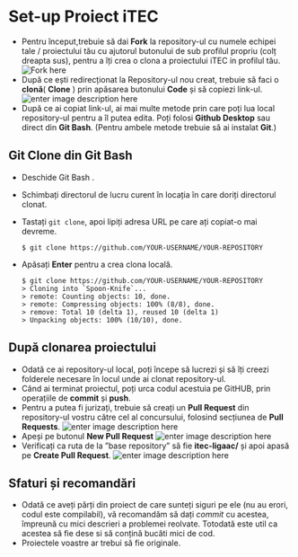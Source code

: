 # Set-up Proiect iTEC

 

 - Pentru început,trebuie să dai **Fork** la repository-ul cu numele echipei tale / proiectului tău cu ajutorul butonului de sub profilul propriu (colț dreapta sus), pentru a îți crea o clona a proiectului iTEC in profilul tău.
![Fork here](https://i.ibb.co/8r7f1xZ/fork.jpg)
 - După ce ești redirecționat la Repository-ul nou creat, trebuie să faci o **clonă**( **Clone** ) prin apăsarea butonului **Code** și să copiezi link-ul.
![enter image description here](https://i.ibb.co/1nFWmkq/Clone.jpg)
 - După ce ai copiat link-ul, ai mai multe metode prin care poți lua local repository-ul pentru a îl putea edita. Poți folosi **Github Desktop** sau direct din **Git Bash**.  (Pentru ambele metode trebuie să ai instalat **Git**.)
## Git Clone din Git Bash
 -  Deschide Git Bash .
    
 -  Schimbați directorul de lucru curent în locația în care doriți directorul clonat.
    
 -  Tastați `git clone`, apoi lipiți adresa URL pe care ați copiat-o mai devreme.
    
    ```shell
    $ git clone https://github.com/YOUR-USERNAME/YOUR-REPOSITORY
    ```
    
 -  Apăsați **Enter** pentru a crea clona locală.
    
    ```shell
    $ git clone https://github.com/YOUR-USERNAME/YOUR-REPOSITORY
    > Cloning into `Spoon-Knife`...
    > remote: Counting objects: 10, done.
    > remote: Compressing objects: 100% (8/8), done.
    > remove: Total 10 (delta 1), reused 10 (delta 1)
    > Unpacking objects: 100% (10/10), done.
    ```
## După clonarea proiectului
 - Odată ce ai repository-ul local, poți începe să lucrezi și să îți creezi folderele necesare în locul unde ai clonat repository-ul.
 - Când ai terminat proiectul, poți urca codul acestuia pe GitHUB, prin operațiile de **commit** și **push**.
 - Pentru a putea fi jurizați, trebuie să creați un **Pull Request** din repository-ul vostru către cel al concursului, folosind secțiunea de **Pull Requests**.
 ![enter image description here](https://i.ibb.co/VLxtbcZ/pull-request.jpg)
 - Apeși pe butonul **New Pull Request**
 ![enter image description here](https://i.ibb.co/4j1NGL0/newpullrequest.jpg)
- Verificați ca ruta de la ”base repository” să fie **itec-ligaac/** și apoi apasă pe **Create Pull Request**.
![enter image description here](https://i.ibb.co/2ST1Kwn/createpullrequest.jpg)

## Sfaturi și recomandări
 - Odată ce aveți părți din proiect de care sunteți siguri pe ele (nu au erori, codul este compilabil), vă recomandăm să dați *commit* cu acestea, împreună cu mici descrieri a problemei reolvate. Totodată este util ca acestea să fie dese si să conțină bucăti mici de cod.
 - Proiectele voastre ar trebui să fie originale.
